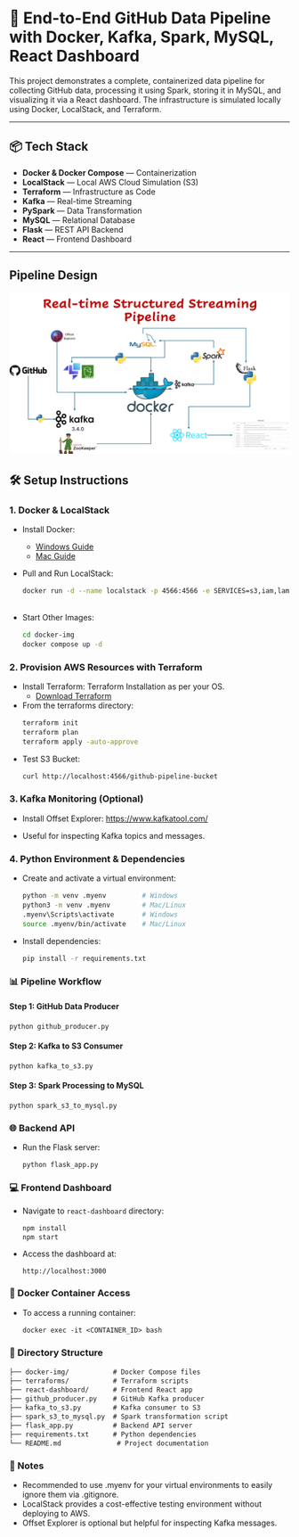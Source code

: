 # 🚀 End-to-End GitHub Data Pipeline with Docker, Kafka, Spark, MySQL, React Dashboard

This project demonstrates a complete, containerized data pipeline for collecting GitHub data, processing it using Spark, storing it in MySQL, and visualizing it via a React dashboard. The infrastructure is simulated locally using Docker, LocalStack, and Terraform.

---

## 📦 **Tech Stack**

- **Docker & Docker Compose** — Containerization
- **LocalStack** — Local AWS Cloud Simulation (S3)
- **Terraform** — Infrastructure as Code
- **Kafka** — Real-time Streaming
- **PySpark** — Data Transformation
- **MySQL** — Relational Database
- **Flask** — REST API Backend
- **React** — Frontend Dashboard

---

## Pipeline Design

![spark-streaming-](./images/project-logo.png)


## 🛠️ **Setup Instructions**

### 1. **Docker & LocalStack**

- Install Docker:
  - [Windows Guide](https://docs.docker.com/desktop/setup/install/windows-install/)
  - [Mac Guide](https://docs.docker.com/desktop/setup/install/mac-install/)

- Pull and Run LocalStack:
  ```bash
  docker run -d --name localstack -p 4566:4566 -e SERVICES=s3,iam,lambda -e DEFAULT_REGION=us-east-1 -e HOSTNAME_EXTERNAL=localhost localstack/localstack
 
- Start Other Images:
    
    ```bash 
    cd docker-img
    docker compose up -d

### 2. Provision AWS Resources with Terraform

- Install Terraform: Terraform Installation as per your OS.
    - [Download Terraform](https://developer.hashicorp.com/terraform/install)
- From the terraforms directory:
    ```bash
    terraform init
    terraform plan
    terraform apply -auto-approve

- Test S3 Bucket:
    ```bash
    curl http://localhost:4566/github-pipeline-bucket

### 3. Kafka Monitoring (Optional)

- Install Offset Explorer: https://www.kafkatool.com/

- Useful for inspecting Kafka topics and messages.

### 4. Python Environment & Dependencies

- Create and activate a virtual environment:
    ```bash
    python -m venv .myenv         # Windows
    python3 -m venv .myenv        # Mac/Linux
    .myenv\Scripts\activate       # Windows
    source .myenv/bin/activate    # Mac/Linux

- Install dependencies:
    ```bash
    pip install -r requirements.txt

### 📊 Pipeline Workflow

#### Step 1: GitHub Data Producer
    
    python github_producer.py

#### Step 2: Kafka to S3 Consumer

    python kafka_to_s3.py

#### Step 3: Spark Processing to MySQL

    python spark_s3_to_mysql.py

### 🌐 Backend API
- Run the Flask server:
    
    ``` 
    python flask_app.py

### 💻 Frontend Dashboard
- Navigate to `react-dashboard` directory:
    ```
    npm install
    npm start

- Access the dashboard at:
    ``` 
    http://localhost:3000

### 🐳 Docker Container Access
- To access a running container:
    ```
    docker exec -it <CONTAINER_ID> bash

### 📂 Directory Structure

    ├── docker-img/           # Docker Compose files
    ├── terraforms/           # Terraform scripts
    ├── react-dashboard/      # Frontend React app
    ├── github_producer.py    # GitHub Kafka producer
    ├── kafka_to_s3.py        # Kafka consumer to S3
    ├── spark_s3_to_mysql.py  # Spark transformation script
    ├── flask_app.py          # Backend API server
    ├── requirements.txt      # Python dependencies
    └── README.md              # Project documentation

### 📣 Notes
- Recommended to use .myenv for your virtual environments to easily ignore them via .gitignore.
- LocalStack provides a cost-effective testing environment without deploying to AWS.
- Offset Explorer is optional but helpful for inspecting Kafka messages.
